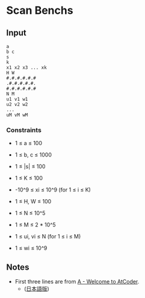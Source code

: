 # Scan Benchs

## Input

```
a
b c
s
k
x1 x2 x3 ... xk
H W
#.#.#.#.#.#
.#.#.#.#.#.
#.#.#.#.#.#
N M
u1 v1 w1
u2 v2 w2
...
uM vM wM
```

### Constraints

- 1 ≤ a ≤ 100
- 1 ≤ b, c ≤ 1000
- 1 ≤ |s| ≤ 100

- 1 ≤ K ≤ 100
- -10^9 ≤ xi ≤ 10^9 (for 1 ≤ i ≤ K)

- 1 ≤ H, W ≤ 100

- 1 ≤ N ≤ 10^5
- 1 ≤ M ≤ 2 * 10^5
- 1 ≤ ui, vi ≤ N (for 1 ≤ i ≤ M)
- 1 ≤ wi ≤ 10^9

## Notes

- First three lines are from [A - Welcome to AtCoder](https://beta.atcoder.jp/contests/practice/tasks/practice_1?lang=en).
    - ([日本語版](https://beta.atcoder.jp/contests/practice/tasks/practice_1?lang=ja))
